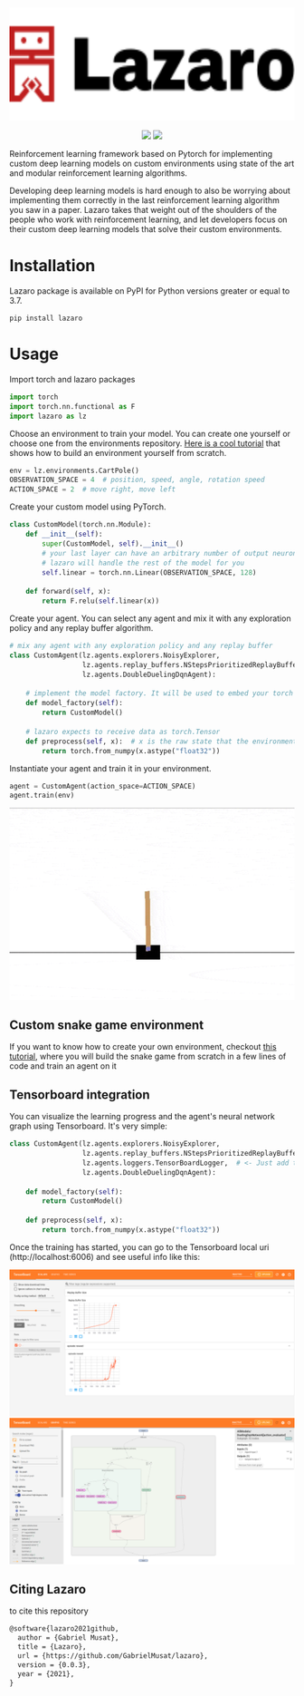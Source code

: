 <p align="center">
    <img height="200" src="./docs/assets/lazaro.svg">
</p>
<p align="center">
    <img src="https://github.com/GabrielMusat/lazaro/actions/workflows/test.yml/badge.svg">
    <img src="https://img.shields.io/badge/PRs-welcome-brightgreen.svg"/>
</p>

Reinforcement learning framework based on Pytorch for implementing custom deep learning models
on custom environments using state of the art and modular reinforcement learning algorithms.

Developing deep learning models is hard enough to also be worrying about implementing them
correctly in the last reinforcement learning algorithm you saw in a paper. Lazaro takes that weight
out of the shoulders of the people who work with reinforcement learning, and let developers focus
on their custom deep learning models that solve their custom environments.

# Installation

Lazaro package is available on PyPI for Python versions greater or equal to 3.7.
```shell
pip install lazaro
```

# Usage
Import torch and lazaro packages
```python
import torch
import torch.nn.functional as F
import lazaro as lz
```

Choose an environment to train your model. You can create one yourself or choose one from the 
environments repository. [Here is a cool tutorial](docs/SNAKE_ENV.md) that shows how to build an
environment yourself from scratch.
```python
env = lz.environments.CartPole()
OBSERVATION_SPACE = 4  # position, speed, angle, rotation speed 
ACTION_SPACE = 2  # move right, move left
```

Create your custom model using PyTorch.

```python
class CustomModel(torch.nn.Module):
    def __init__(self):
        super(CustomModel, self).__init__()
        # your last layer can have an arbitrary number of output neurons, 
        # lazaro will handle the rest of the model for you
        self.linear = torch.nn.Linear(OBSERVATION_SPACE, 128) 

    def forward(self, x):
        return F.relu(self.linear(x))
```
Create your agent. You can select any agent and mix it with any exploration policy and any replay buffer
algorithm.
```python
# mix any agent with any exploration policy and any replay buffer
class CustomAgent(lz.agents.explorers.NoisyExplorer,
                  lz.agents.replay_buffers.NStepsPrioritizedReplayBuffer,
                  lz.agents.DoubleDuelingDqnAgent):  
    
    # implement the model factory. It will be used to embed your torch model into the agent
    def model_factory(self):
        return CustomModel()
    
    # lazaro expects to receive data as torch.Tensor
    def preprocess(self, x):  # x is the raw state that the environment returns
        return torch.from_numpy(x.astype("float32"))
```
Instantiate your agent and train it in your environment.
```python
agent = CustomAgent(action_space=ACTION_SPACE)
agent.train(env)
```

<p align="center">
    <img src="docs/assets/cartpole.gif">
</p>

## Custom snake game environment
If you want to know how to create your own environment, checkout [this tutorial](docs/SNAKE_ENV.md), where you will build
the snake game from scratch in a few lines of code and train an agent on it

## Tensorboard integration
You can visualize the learning progress and the agent's neural network graph using Tensorboard.
It's very simple:
```python
class CustomAgent(lz.agents.explorers.NoisyExplorer,
                  lz.agents.replay_buffers.NStepsPrioritizedReplayBuffer,
                  lz.agents.loggers.TensorBoardLogger,  # <- Just add this, and voila!
                  lz.agents.DoubleDuelingDqnAgent):  
    
    def model_factory(self):
        return CustomModel()
    
    def preprocess(self, x):
        return torch.from_numpy(x.astype("float32"))
```
Once the training has started, you can go to the Tensorboard local uri (http://localhost:6006) and see useful info
like this:
<p align="center">
    <img src="docs/assets/tb-charts.png">
    <img src="docs/assets/tb-graph.png">
</p>

## Citing Lazaro
to cite this repository
```
@software{lazaro2021github,
  author = {Gabriel Musat},
  title = {Lazaro},
  url = {https://github.com/GabrielMusat/lazaro},
  version = {0.0.3},
  year = {2021},
}
```